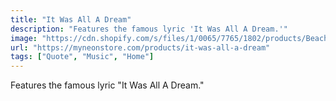 ```yaml
---
title: "It Was All A Dream"
description: "Features the famous lyric 'It Was All A Dream.'"
image: "https://cdn.shopify.com/s/files/1/0065/7765/1802/products/Beach-Sands-itwasalladream.jpg?v=1652846947"
url: "https://myneonstore.com/products/it-was-all-a-dream"
tags: ["Quote", "Music", "Home"]
---
```


Features the famous lyric "It Was All A Dream."
